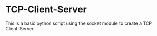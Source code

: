 # TCP-Client-Server
This is a basic python script using the socket module to create a TCP Client-Server.